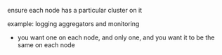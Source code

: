 ensure each node has a particular cluster on it

example: logging aggregators and monitoring
- you want one on each node, and only one, and you want it to be the same on each node

